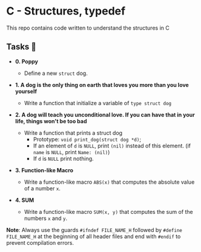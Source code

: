# C - Structures, typedef

This repo contains code written to understand the structures in C

## Tasks :page_with_curl:

* **0. Poppy**
  * Define a new `struct` dog.

* **1. A dog is the only thing on earth that loves you more than you love yourself**
  * Write a function that initialize a variable of `type struct dog`

* **2. A dog will teach you unconditional love. If you can have that in your life, things won't be too bad**
  * Write a function that prints a struct dog
    * Prototype: `void print_dog(struct dog *d)`;
    * If an element of `d` is `NULL`, print `(nil)` instead of this element. (if `name` is `NULL`, print `Name: (nil)`)
    * If `d` is `NULL` print nothing.
 
* **3. Function-like Macro**
  * Write a function-like macro `ABS(x)` that computes the absolute value of a number `x`.

* **4. SUM**
  * Write a function-like macro `SUM(x, y)` that computes the sum of the numbers `x` and `y`.

**Note**:
Always use the guards `#ifndef FILE_NAME_H` followed by `#define FILE_NAME_H` at the beginning of all header files and end with `#endif` to prevent compilation errors.


